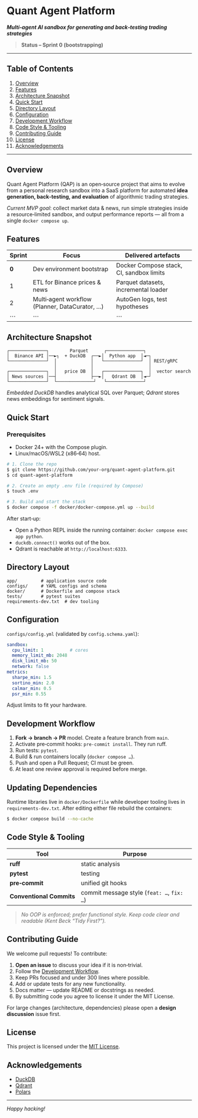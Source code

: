 # Quant Agent Platform

***Multi‑agent AI sandbox for generating and back‑testing trading strategies***

<!-- CI and license badges will be added once the repository is public -->

> **Status – Sprint 0 (bootstrapping)**

---

## Table of Contents

1. [Overview](#overview)
2. [Features](#features)
3. [Architecture Snapshot](#architecture-snapshot)
4. [Quick Start](#quick-start)
5. [Directory Layout](#directory-layout)
6. [Configuration](#configuration)
7. [Development Workflow](#development-workflow)
8. [Code Style & Tooling](#code-style--tooling)
9. [Contributing Guide](#contributing-guide)
10. [License](#license)
11. [Acknowledgements](#acknowledgements)

---

## Overview

Quant Agent Platform (QAP) is an open‑source project that aims to evolve from a personal research sandbox into a SaaS platform for automated **idea generation, back‑testing, and evaluation** of algorithmic trading strategies.

*Current MVP goal*: collect market data & news, run simple strategies inside a resource‑limited sandbox, and output performance reports — all from a single `docker compose up`.

## Features

| Sprint | Focus                                          | Delivered artefacts                      |
| ------ | ---------------------------------------------- | ---------------------------------------- |
| **0**  | Dev environment bootstrap                      | Docker Compose stack, CI, sandbox limits |
| 1      | ETL for Binance prices & news                  | Parquet datasets, incremental loader     |
| 2      | Multi‑agent workflow (Planner, DataCurator, …) | AutoGen logs, test hypotheses            |
| ⋯      | ⋯                                              | ⋯                                        |

## Architecture Snapshot

```
┌──────────────┐        Parquet      ┌──────────────┐
│  Binance API │──►┐  + DuckDB  ┌──►│  Python app  │◄─┐
└──────────────┘  │             │   └──────────────┘  │ REST/gRPC
                  │             │                     │
┌──────────────┐  │   price DB  │   ┌──────────────┐  │  vector search
│ News sources │──┤             ├──►│   Qdrant DB  │◄─┘
└──────────────┘  └──────────────┘   └──────────────┘
```

*Embedded DuckDB* handles analytical SQL over Parquet; *Qdrant* stores news embeddings for sentiment signals.

## Quick Start

### Prerequisites

* Docker 24+ with the Compose plugin.
* Linux/macOS/WSL2 (x86‑64) host.

```bash
# 1. Clone the repo
$ git clone https://github.com/your-org/quant-agent-platform.git
$ cd quant-agent-platform

# 2. Create an empty .env file (required by Compose)
$ touch .env

# 3. Build and start the stack
$ docker compose -f docker/docker-compose.yml up --build
```

After start‑up:

* Open a Python REPL inside the running container:
  `docker compose exec app python`.
* `duckdb.connect()` works out of the box.
* Qdrant is reachable at `http://localhost:6333`.

## Directory Layout

```
app/         # application source code
configs/     # YAML configs and schema
docker/      # Dockerfile and compose stack
tests/       # pytest suites
requirements-dev.txt  # dev tooling
```

## Configuration

`configs/config.yml` (validated by `config.schema.yaml`):

```yaml
sandbox:
  cpu_limit: 1          # cores
  memory_limit_mb: 2048
  disk_limit_mb: 50
  network: false
metrics:
  sharpe_min: 1.5
  sortino_min: 2.0
  calmar_min: 0.5
  psr_min: 0.55
```

Adjust limits to fit your hardware.

## Development Workflow

1. **Fork → branch → PR** model. Create a feature branch from `main`.
2. Activate pre‑commit hooks: `pre-commit install`. They run ruff.
3. Run tests: `pytest`.
4. Build & run containers locally (`docker compose …`).
5. Push and open a Pull Request; CI must be green.
6. At least one review approval is required before merge.

## Updating Dependencies

Runtime libraries live in `docker/Dockerfile` while developer tooling lives in
`requirements-dev.txt`. After editing either file rebuild the containers:

```bash
$ docker compose build --no-cache
```

## Code Style & Tooling

| Tool                     | Purpose                                    |
| ------------------------ | ------------------------------------------ |
| **ruff**                 | static analysis                            |
| **pytest**               | testing                                    |
| **pre‑commit**           | unified git hooks                          |
| **Conventional Commits** | commit message style (`feat: …`, `fix: …`) |

> *No OOP is enforced; prefer functional style. Keep code clear and readable (Kent Beck “Tidy First?”).* 

## Contributing Guide

We welcome pull requests! To contribute:

1. **Open an issue** to discuss your idea if it is non‑trivial.
2. Follow the [Development Workflow](#development-workflow).
3. Keep PRs focused and under 300 lines where possible.
4. Add or update tests for any new functionality.
5. Docs matter — update README or docstrings as needed.
6. By submitting code you agree to license it under the MIT License.

For large changes (architecture, dependencies) please open a **design discussion** issue first.

## License

This project is licensed under the [MIT License](LICENSE).

## Acknowledgements

* [DuckDB](https://duckdb.org/)
* [Qdrant](https://qdrant.tech/)
* [Polars](https://www.pola.rs/)

---

*Happy hacking!*

